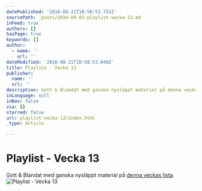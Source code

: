 ```yaml
---
datePublished: '2016-08-21T10:58:53.752Z'
sourcePath: _posts/2016-04-03-playlist-vecka-13.md
inFeed: true
authors: []
hasPage: true
keywords: []
author:
  - name: ''
    url: ''
dateModified: '2016-08-21T10:58:53.040Z'
title: Playlist - Vecka 13
publisher:
  name: ''
  url: ''
description: Gott & Blandat med ganska nysläppt material på denna veckas lista.
inLanguage: null
inNav: false
via: {}
starred: false
url: playlist-vecka-13/index.html
_type: Article

---
```

# Playlist - Vecka 13

Gott & Blandat med ganska nysläppt material på [denna veckas lista][0].
![Playlist - Vecka 13](https://the-grid-user-content.s3-us-west-2.amazonaws.com/b3be846a-220d-49e9-b9c7-4f1b161181e6.png)

[0]: https://open.spotify.com/user/spiroue/playlist/3JkT6Jf3KBaGe1ViDDquK9